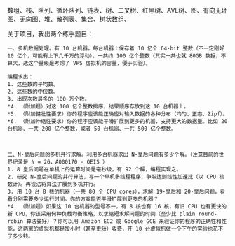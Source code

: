 数组、栈、队列、循环队列、链表、树、二叉树、红黑树、AVL树、图、有向无环图、无向图、堆、散列表、集合、树状数组、



关于项目，我出两个练手题目：

	一、多机数据处理。有 10 台机器，每台机器上保存着 10 亿个 64-bit 整数（不一定刚好 10 亿个，可能有上下几千万的浮动），一共约 100 亿个整数（其实一共也就 80GB 数据，不算大，选这个量级是考虑了 VPS 虚拟机的容量，便于实验）。

	编程求出：
	1. 这些数的平均数。
	2. 这些数的中位数。
	3. 出现次数最多的 100 万个数。
	*4. （附加题）对这 100 亿个整数排序，结果顺序存放到这 10 台机器上。
	*5. （附加健壮性要求）你的程序应该能正确应对输入数据的各种分布（均匀、正态、Zipf）。
	*6. （附加伸缩性要求）你的程序应该能平滑扩展到更多的机器，支持更大的数据量。比如 20 台机器、一共 200 亿个整数，或者 50 台机器、一共 500 亿个整数。
 


 	二、N-皇后问题的多机并行求解。利用多台机器求出 N-皇后问题有多少个解。（注意目前的世界纪录是 N = 26，A000170 - OEIS ）
 	1. 8 皇后问题在单机上的运算时间是毫秒级，有 92 个解，编程实现之。
 	2. 研究 N-皇后问题的并行算法，写一个单机多线程程序，争取达到线性加速比（以 CPU 核数计）。再设法将算法扩展到多机并行。
 	3. 用 10 台 8 核的机器（一共 80 个 CPU cores），求解 19-皇后和 20-皇后问题，看看分别需要多少运行时间。你的方案能否平滑扩展到更多的机器？
 	*4. （附加题）如果这 10 台机器的型号不一，有 8 核也有 16 核，有旧 CPU 也有更快的新 CPU，你该采用何种负载均衡策略，以求缩短求解问题的时间（至少比 plain round-robin 算法要好）？你可以用 Amazon EC2 或 Google GCE 来验证你的程序的正确性和性能，这两家的虚拟机都是按小时（甚至更短）收费，开 10 台虚拟机做一个下午的实验也花不了多少钱。
 

